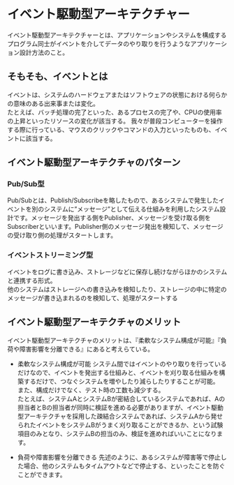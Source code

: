 # イベント駆動型アーキテクチャー

イベント駆動型アーキテクチャーとは、アプリケーションやシステムを構成するプログラム同士がイベントを介してデータのやり取りを行うようなアプリケーション設計方法のこと。

## そもそも、イベントとは

イベントは、システムのハードウェアまたはソフトウェアの状態における何らかの意味のある出来事または変化。  
たとえば、バッチ処理の完了といった、あるプロセスの完了や、CPUの使用率の上昇といったリソースの変化が該当する。
我々が普段コンピューターを操作する際に行っている、マウスのクリックやコマンドの入力といったものも、イベントに該当する。

## イベント駆動型アーキテクチャのパターン

### Pub/Sub型

Pub/Subとは、Publish/Subscribeを略したもので、あるシステムで発生したイベントを別のシステムに”メッセージ”として伝える仕組みを利用したシステム設計です。メッセージを発出する側をPublisher、メッセージを受け取る側をSubscriberといいます。Publisher側のメッセージ発出を検知して、メッセージの受け取り側の処理がスタートします。

### イベントストリーミング型

イベントをログに書き込み、ストレージなどに保存し続けながらほかのシステムと連携する形式。  
他のシステムはストレージへの書き込みを検知したり、ストレージの中に特定のメッセージが書き込まれるのを検知して、処理がスタートする

## イベント駆動型アーキテクチャのメリット

イベント駆動型アーキテクチャのメリットは、『柔軟なシステム構成が可能』『負荷や障害影響を分離できる』にあると考えらている。

- 柔軟なシステム構成が可能
  システム間ではイベントのやり取りを行っているだけなので、イベントを発出する仕組みと、イベントを刈り取る仕組みを構築するだけで、つなぐシステムを増やしたり減らしたりすることが可能。  
  また、構成だけでなく、テスト時の工数も減少する。  
  たとえば、システムAとシステムBが密結合しているシステムであれば、Aの担当者とBの担当者が同時に検証を進める必要がありますが、イベント駆動型アーキテクチャを採用した疎結合システムであれば、システムAから発せられたイベントをシステムBがうまく刈り取ることができるか、という試験項目のみとなり、システムBの担当のみ、検証を進めればいいことになります。

- 負荷や障害影響を分離できる
  先述のように、あるシステムが障害等で停止した場合、他のシステムもタイムアウトなどで停止する、といったことを防ぐことができます。

